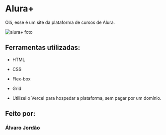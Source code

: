 # Alura+
Olá, esse é um site da plataforma de cursos de Alura.

![alura+ foto](https://github.com/alvccpj/alura-plus/assets/103002592/b46862be-8434-41c2-9612-73b9f932a984)


## Ferramentas utilizadas:

* HTML

* CSS

* Flex-box

* Grid

* Utilizei o Vercel para hospedar a plataforma, sem pagar por um domínio.
## Feito por:

### Álvaro Jordão
